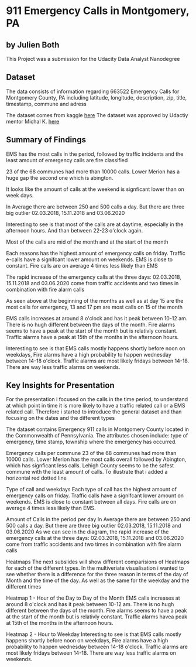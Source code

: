 # 911 Emergency Calls in Montgomery, PA
## by Julien Both

This Project was a submission for the Udacity Data Analyst Nanodegree


## Dataset

The data consists of information regarding 663522 Emergency Calls for Montgomery County, PA including latitude, longitude, description, zip, title, timestamp, commune and adress

The dataset comes from kaggle [here](https://www.kaggle.com/mchirico/montcoalert) The dataset was approved by  Udactiy mentor Michal K. [here](https://knowledge.udacity.com/questions/299578)


## Summary of Findings

EMS has the most calls in the period, followed by traffic incidents and the least amount of emergency calls are fire classified

23 of the 68 communes had more than 10000 calls. Lower Merion has a huge gap the second one which is abington.

It looks like the amount of calls at the weekend is signficant lower than on week days.

In Average there are between 250 and 500 calls a day. But there are three big outlier 02.03.2018, 15.11.2018 and 03.06.2020

Interesting to see is that most of the calls are at daytime, especially in the afternoon hours. And than between 22-23 o'clock again. 

Most of the calls are mid of the month and at the start of the month 

Each reasons has the highest amount of emergency calls on friday. Traffic e-calls have a signifcant lower amount on weekends. EMS is close to constant. Fire calls are  on average 4 times less likely than EMS

The rapid increase of the emergency calls at the three days: 02.03.2018, 15.11.2018 and 03.06.2020 come from traffic accidents and two times in combination with fire alarm calls

As seen above at the beginning of the months as well as at day 15 are the most calls for emergency, 13 and 17 pm are most calls on 15 of the month

EMS calls increases at around 8 o'clock and has it peak between 10-12 am. There is no hugh different between the days of the month. Fire alarms seems to have a peak at the start of the month but is relativly constant. Traffic alarms have a peak at 15th of the months in the afternoon hours.

Interesting to see is that EMS calls mostly happens shortly before noon on weekdays, Fire alarms have a high probability to happen wednesday between 14-18 o'clock. Traffic alarms are most likely fridays between 14-18. There are way less traffic alarms on weekends.


## Key Insights for Presentation

For the presentation i focused on the calls in the time period, to understand at which point in time it is more likely to have a traffic related call or a EMS related call. Therefore i started to introduce the general dataset and than focusing on the dates and the different types

The dataset contains Emergency 911 calls in Montgomery County located in the Commonwealth of Pennsylvania. The attributes chosen include: type of emergency, time stamp, township where the emergency has occurred.

Emergency calls per commune
23 of the 68 communes had more than 10000 calls. Lower Merion has the most calls overall followed by Abington, which has signficant less calls. Lehigh County seems to be the safest commune with the least amount of calls. To illustrate that i added a horizontal red dotted line

Type of call and weekdays
Each type of call has the highest amount of emergency calls on friday. Traffic calls have a signifcant lower amount on weekends. EMS is close to constant between all days. Fire calls are on average 4 times less likely than EMS.

Amount of Calls in the period per day
In Average there are between 250 and 500 calls a day. But there are three big outlier 02.03.2018, 15.11.2018 and 03.06.2020 As we can see in the diagram, the rapid increase of the emergency calls at the three days: 02.03.2018, 15.11.2018 and 03.06.2020 come from traffic accidents and two times in combination with fire alarm calls


Heatmaps
The next subslides will show different comparisions of Heatmaps for each of the different types. In the multiveriate visualisation i wanted to see whether there is a difference for the three reason in terms of the day of Month and the time of the day. As well as the same for the weekday and the different times

Heatmap 1 - Hour of the Day to Day of the Month
EMS calls increases at around 8 o'clock and has it peak between 10-12 am. There is no hugh different between the days of the month. Fire alarms seems to have a peak at the start of the month but is relativly constant. Traffic alarms havea peak at 15th of the months in the afternoon hours.

Heatmap 2 - Hour to Weekday
Interesting to see is that EMS calls mostly happens shortly before noon on weekdays, Fire alarms have a high probability to happen wednesday between 14-18 o'clock. Traffic alarms are most likely fridays between 14-18. There are way less traffic alarms on weekends.


